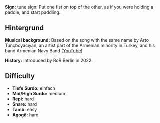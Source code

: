 **Sign:** tune sign: Put one fist on top of the other, as if you were holding a
paddle, and start paddling.

## Hintergrund

**Musical background:** Based on the song with the same name by Arto
Tunçboyacıyan, an artist part of the Armenian minority in Turkey, and his band
Armenian Navy Band ([YouTube](https://www.youtube.com/watch?v=OCgrJFbIAcw)).

**History:** Introduced by RoR Berlin in 2022.

## Difficulty

* **Tiefe Surdo:** einfach
* **Mid/High Surdo:** medium
* **Repi:** hard
* **Snare:** hard
* **Tamb:** easy
* **Agogô:** hard
